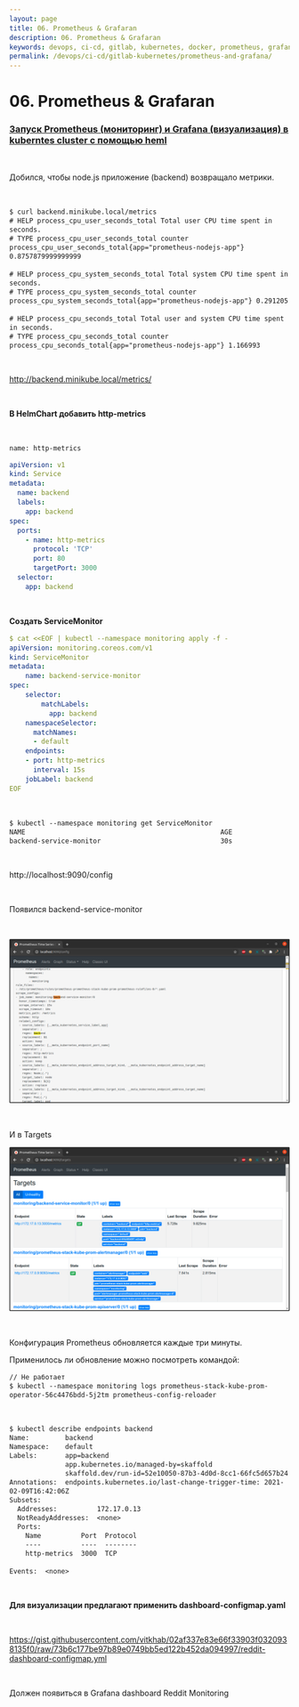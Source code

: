 ```yaml
---
layout: page
title: 06. Prometheus & Grafaran
description: 06. Prometheus & Grafaran
keywords: devops, ci-cd, gitlab, kubernetes, docker, prometheus, grafana
permalink: /devops/ci-cd/gitlab-kubernetes/prometheus-and-grafana/
---
```


# 06. Prometheus & Grafaran

### [Запуск Prometheus (мониторинг) и Grafana (визуализация) в kuberntes cluster с помощью heml](//sysadm.ru/devops/containers/kubernetes/monitoring/prometheus-and-grafana-test-only/)

<br/>

Добился, чтобы node.js приложение (backend) возвращало метрики.

<br/>

```
$ curl backend.minikube.local/metrics
# HELP process_cpu_user_seconds_total Total user CPU time spent in seconds.
# TYPE process_cpu_user_seconds_total counter
process_cpu_user_seconds_total{app="prometheus-nodejs-app"} 0.8757879999999999

# HELP process_cpu_system_seconds_total Total system CPU time spent in seconds.
# TYPE process_cpu_system_seconds_total counter
process_cpu_system_seconds_total{app="prometheus-nodejs-app"} 0.291205

# HELP process_cpu_seconds_total Total user and system CPU time spent in seconds.
# TYPE process_cpu_seconds_total counter
process_cpu_seconds_total{app="prometheus-nodejs-app"} 1.166993
```

<br/>

http://backend.minikube.local/metrics/

<br/>

**В HelmChart добавить http-metrics**

<br/>

```
name: http-metrics
```

```yaml
apiVersion: v1
kind: Service
metadata:
  name: backend
  labels:
    app: backend
spec:
  ports:
    - name: http-metrics
      protocol: 'TCP'
      port: 80
      targetPort: 3000
  selector:
    app: backend
```

<br/>

**Создать ServiceMonitor**

```yaml
$ cat <<EOF | kubectl --namespace monitoring apply -f -
apiVersion: monitoring.coreos.com/v1
kind: ServiceMonitor
metadata:
    name: backend-service-monitor
spec:
    selector:
        matchLabels:
          app: backend
    namespaceSelector:
      matchNames:
      - default
    endpoints:
    - port: http-metrics
      interval: 15s
    jobLabel: backend
EOF
```

<br/>

```
$ kubectl --namespace monitoring get ServiceMonitor
NAME                                                 AGE
backend-service-monitor                              30s
```

<br/>

http://localhost:9090/config

<br/>

Появился backend-service-monitor

<br/>

![Application](/img/devops/ci-cd/gitlab-kubernetes/pic-lecture04-pic01.png?raw=true)

<br/>

И в Targets

![Application](/img/devops/ci-cd/gitlab-kubernetes/pic-lecture04-pic02.png?raw=true)

<br/>

Конфигурация Prometheus обновляется
каждые три минуты.

Применилось ли обновление можно посмотреть командой:

```
// Не работает
$ kubectl --namespace monitoring logs prometheus-stack-kube-prom-operator-56c4476bdd-5j2tm prometheus-config-reloader
```

<br/>

```
$ kubectl describe endpoints backend
Name:         backend
Namespace:    default
Labels:       app=backend
              app.kubernetes.io/managed-by=skaffold
              skaffold.dev/run-id=52e10050-87b3-4d0d-8cc1-66fc5d657b24
Annotations:  endpoints.kubernetes.io/last-change-trigger-time: 2021-02-09T16:42:06Z
Subsets:
  Addresses:          172.17.0.13
  NotReadyAddresses:  <none>
  Ports:
    Name          Port  Protocol
    ----          ----  --------
    http-metrics  3000  TCP

Events:  <none>
```

<br/>

**Для визуализации предлагают применить dashboard-configmap.yaml**

<br/>

https://gist.githubusercontent.com/vitkhab/02af337e83e66f33903f0320938135f0/raw/73b6c177be97b89e0749bb5ed122b452da094997/reddit-dashboard-configmap.yml

<br/>

Должен появиться в Grafana dashboard Reddit Monitoring
